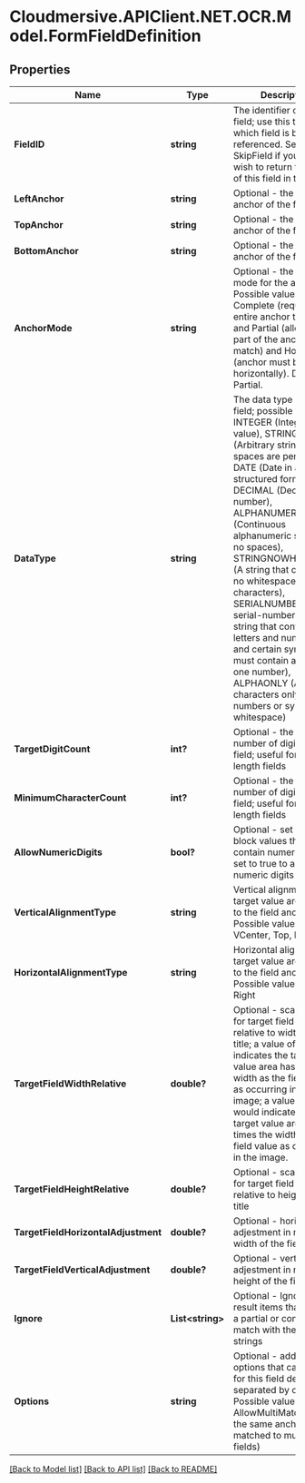 # Cloudmersive.APIClient.NET.OCR.Model.FormFieldDefinition
## Properties

Name | Type | Description | Notes
------------ | ------------- | ------------- | -------------
**FieldID** | **string** | The identifier of the field; use this to identify which field is being referenced.  Set to SkipField if you do not wish to return the value of this field in the result. | [optional] 
**LeftAnchor** | **string** | Optional - the left-hand anchor of the field | [optional] 
**TopAnchor** | **string** | Optional - the top anchor of the field | [optional] 
**BottomAnchor** | **string** | Optional - the bottom anchor of the field | [optional] 
**AnchorMode** | **string** | Optional - the matching mode for the anchor.  Possible values are Complete (requires the entire anchor to match) and Partial (allows only part of the anchor to match) and Horizontal (anchor must be laid out horizontally).  Default is Partial. | [optional] 
**DataType** | **string** | The data type of the field; possible values are INTEGER (Integer value), STRING (Arbitrary string value, spaces are permitted), DATE (Date in a structured format), DECIMAL (Decimal number), ALPHANUMERIC (Continuous alphanumeric string with no spaces), STRINGNOWHITESPACE (A string that contains no whitespace characters), SERIALNUMBER (A serial-number style string that contains letters and numbers, and certain symbols; must contain at least one number), ALPHAONLY (Alphabet characters only, no numbers or symbols or whitespace) | [optional] 
**TargetDigitCount** | **int?** | Optional - the target number of digits in the field; useful for fixed-length fields | [optional] 
**MinimumCharacterCount** | **int?** | Optional - the target number of digits in the field; useful for fixed-length fields | [optional] 
**AllowNumericDigits** | **bool?** | Optional - set to false to block values that contain numeric digits, set to true to allow numeric digits | [optional] 
**VerticalAlignmentType** | **string** | Vertical alignment of target value area relative to the field anchor; Possible values are VCenter, Top, Bottom | [optional] 
**HorizontalAlignmentType** | **string** | Horizontal alignment of target value area relative to the field anchor; Possible values are Left, Right | [optional] 
**TargetFieldWidthRelative** | **double?** | Optional - scale factor for target field width - relative to width of field title; a value of 1.0 indicates the target value area has the same width as the field value as occurring in the image; a value of 2.0 would indicate that the target value area has 2 times the width of the field value as occurring in the image. | [optional] 
**TargetFieldHeightRelative** | **double?** | Optional - scale factor for target field height - relative to height of field title | [optional] 
**TargetFieldHorizontalAdjustment** | **double?** | Optional - horizontal adjestment in relative width of the field | [optional] 
**TargetFieldVerticalAdjustment** | **double?** | Optional - vertical adjestment in relative height of the field | [optional] 
**Ignore** | **List&lt;string&gt;** | Optional - Ignore any result items that contain a partial or complete match with these text strings | [optional] 
**Options** | **string** | Optional - additional options that can be set for this field definition, separated by commas.  Possible values are AllowMultiMatch (allow the same anchor to be matched to multiple fields) | [optional] 

[[Back to Model list]](../README.md#documentation-for-models) [[Back to API list]](../README.md#documentation-for-api-endpoints) [[Back to README]](../README.md)

